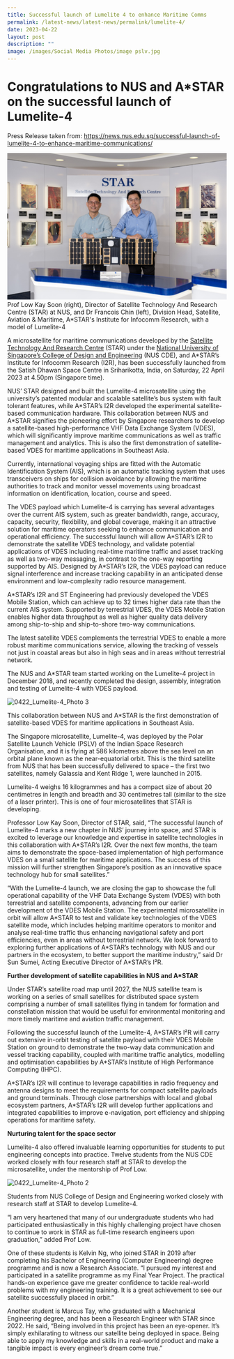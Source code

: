 ```yaml
---
title: Successful launch of Lumelite 4 to enhance Maritime Comms
permalink: /latest-news/latest-news/permalink/lumelite-4/
date: 2023-04-22
layout: post
description: ""
image: /images/Social Media Photos/image pslv.jpg
---
```

# Congratulations to NUS and A\*STAR on the successful launch of Lumelite-4

Press Release taken from: https://news.nus.edu.sg/successful-launch-of-lumelite-4-to-enhance-maritime-communications/

![](/images/Social%20Media%20Photos/1920_photo1-26.jpg)Prof Low Kay Soon (right), Director of Satellite Technology And Research Centre (STAR) at NUS, and Dr Francois Chin (left), Division Head, Satellite, Aviation & Maritime, A\*STAR's Institute for Infocomm Research, with a model of Lumelite-4

A microsatellite for maritime communications developed by the [Satellite Technology And Research Centre](https://www.ece.nus.edu.sg/star/) (STAR) under the [National University of Singapore’s College of Design and Engineering](https://cde.nus.edu.sg/) (NUS CDE), and A\*STAR’s Institute for Infocomm Research (I2R), has been successfully launched from the Satish Dhawan Space Centre in Sriharikotta, India, on Saturday, 22 April 2023 at 4.50pm (Singapore time).

NUS’ STAR designed and built the Lumelite-4 microsatellite using the university’s patented modular and scalable satellite’s bus system with fault tolerant features, while A\*STAR’s I2R developed the experimental satellite-based communication hardware. This collaboration between NUS and A\*STAR signifies the pioneering effort by Singapore researchers to develop a satellite-based high-performance VHF Data Exchange System (VDES), which will significantly improve maritime communications as well as traffic management and analytics. This is also the first demonstration of satellite-based VDES for maritime applications in Southeast Asia. 

Currently, international voyaging ships are fitted with the Automatic Identification System (AIS), which is an automatic tracking system that uses transceivers on ships for collision avoidance by allowing the maritime authorities to track and monitor vessel movements using broadcast information on identification, location, course and speed.

The VDES payload which Lumelite-4 is carrying has several advantages over the current AIS system, such as greater bandwidth, range, accuracy, capacity, security, flexibility, and global coverage, making it an attractive solution for maritime operators seeking to enhance communication and operational efficiency. The successful launch will allow A\*STAR’s I2R to demonstrate the satellite VDES technology, and validate potential applications of VDES including real-time maritime traffic and asset tracking as well as two-way messaging, in contrast to the one-way reporting supported by AIS. Designed by A\*STAR’s I2R, the VDES payload can reduce signal interference and increase tracking capability in an anticipated dense environment and low-complexity radio resource management.

A\*STAR’s I2R and ST Engineering had previously developed the VDES Mobile Station, which can achieve up to 32 times higher data rate than the current AIS system. Supported by terrestrial VDES, the VDES Mobile Station enables higher data throughput as well as higher quality data delivery among ship-to-ship and ship-to-shore two-way communications.

The latest satellite VDES complements the terrestrial VDES to enable a more robust maritime communications service, allowing the tracking of vessels not just in coastal areas but also in high seas and in areas without terrestrial network.

The NUS and A\*STAR team started working on the Lumelite-4 project in December 2018, and recently completed the design, assembly, integration and testing of Lumelite-4 with VDES payload.

![0422_Lumelite-4_Photo 3](https://content.presspage.com/uploads/2580/931c8276-b286-436b-bf0a-f79f174be339/1920_photo3-11.jpg?10000 "0422_Lumelite-4_Photo 3")

This collaboration between NUS and A\*STAR is the first demonstration of satellite-based VDES for maritime applications in Southeast Asia.

The Singapore microsatellite, Lumelite-4, was deployed by the Polar Satellite Launch Vehicle (PSLV) of the Indian Space Research Organisation, and it is flying at 586 kilometres above the sea level on an orbital plane known as the near-equatorial orbit. This is the third satellite from NUS that has been successfully delivered to space – the first two satellites, namely Galassia and Kent Ridge 1, were launched in 2015.

Lumelite-4 weighs 16 kilogrammes and has a compact size of about 20 centimetres in length and breadth and 30 centimetres tall (similar to the size of a laser printer). This is one of four microsatellites that STAR is developing.

Professor Low Kay Soon, Director of STAR, said, “The successful launch of Lumelite-4 marks a new chapter in NUS’ journey into space, and STAR is excited to leverage our knowledge and expertise in satellite technologies in this collaboration with A\*STAR’s I2R. Over the next few months, the team aims to demonstrate the space-based implementation of high performance VDES on a small satellite for maritime applications. The success of this mission will further strengthen Singapore’s position as an innovative space technology hub for small satellites.”

“With the Lumelite-4 launch, we are closing the gap to showcase the full operational capability of the VHF Data Exchange System (VDES) with both terrestrial and satellite components, advancing from our earlier development of the VDES Mobile Station. The experimental microsatellite in orbit will allow A\*STAR to test and validate key technologies of the VDES satellite mode, which includes helping maritime operators to monitor and analyse real-time traffic thus enhancing navigational safety and port efficiencies, even in areas without terrestrial network. We look forward to exploring further applications of A\*STAR’s technology with NUS and our partners in the ecosystem, to better support the maritime industry,” said Dr Sun Sumei, Acting Executive Director of A\*STAR’s I²R.

**Further development of satellite capabilities in NUS and A\*STAR**

Under STAR’s satellite road map until 2027, the NUS satellite team is working on a series of small satellites for distributed space system comprising a number of small satellites flying in tandem for formation and constellation mission that would be useful for environmental monitoring and more timely maritime and aviation traffic management.

Following the successful launch of the Lumelite-4, A\*STAR’s I²R will carry out extensive in-orbit testing of satellite payload with their VDES Mobile Station on ground to demonstrate the two-way data communication and vessel tracking capability, coupled with maritime traffic analytics, modelling and optimisation capabilities by A\*STAR’s Institute of High Performance Computing (IHPC).

A\*STAR’s I2R will continue to leverage capabilities in radio frequency and antenna designs to meet the requirements for compact satellite payloads and ground terminals. Through close partnerships with local and global ecosystem partners, A\*STAR’s I2R will develop further applications and integrated capabilities to improve e-navigation, port efficiency and shipping operations for maritime safety.

**Nurturing talent for the space sector**

Lumelite-4 also offered invaluable learning opportunities for students to put engineering concepts into practice. Twelve students from the NUS CDE worked closely with four research staff at STAR to develop the microsatellite, under the mentorship of Prof Low.


![0422_Lumelite-4_Photo 2](https://content.presspage.com/uploads/2580/63b296b5-5e3f-4a25-a6f8-0982a84a4daa/1920_starteamworkingonlumelite-4.jpg?10000 "0422_Lumelite-4_Photo 2")

Students from NUS College of Design and Engineering worked closely with research staff at STAR to develop Lumelite-4.

“I am very heartened that many of our undergraduate students who had participated enthusiastically in this highly challenging project have chosen to continue to work in STAR as full-time research engineers upon graduation,” added Prof Low.

One of these students is Kelvin Ng, who joined STAR in 2019 after completing his Bachelor of Engineering (Computer Engineering) degree programme and is now a Research Associate. “I pursued my interest and participated in a satellite programme as my Final Year Project. The practical hands-on experience gave me greater confidence to tackle real-world problems with my engineering training. It is a great achievement to see our satellite successfully placed in orbit.”

Another student is Marcus Tay, who graduated with a Mechanical Engineering degree, and has been a Research Engineer with STAR since 2022. He said, “Being involved in this project has been an eye-opener. It’s simply exhilarating to witness our satellite being deployed in space. Being able to apply my knowledge and skills in a real-world product and make a tangible impact is every engineer’s dream come true.”

